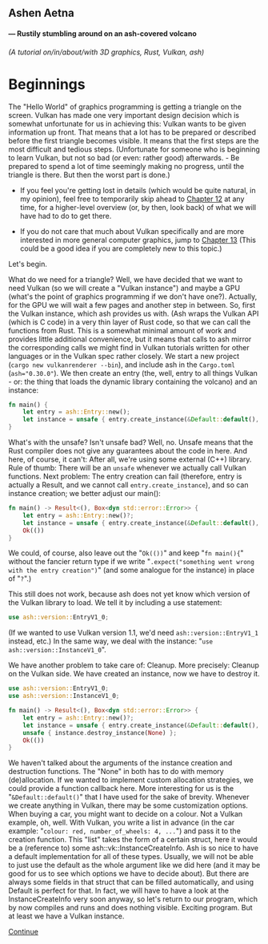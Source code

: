 ## Ashen Aetna 
#### — Rustily stumbling around on an ash-covered volcano 
###### (A tutorial on/in/about/with 3D graphics, Rust, Vulkan, ash)

# Beginnings

The "Hello World" of graphics programming is getting a triangle on the screen. 
Vulkan has made one very important design decision which is somewhat unfortunate for us in achieving this: Vulkan wants to be given information up
front. That means that a lot has to be prepared or described before the first triangle becomes visible. It means that the first steps are the most
difficult and tedious steps. (Unfortunate for someone who is beginning to learn Vulkan, but not so bad (or even: rather good) afterwards. - Be
prepared to spend a lot of time seemingly making no progress, until the triangle is there. But then the worst part is done.)

- If you feel you're getting lost in details (which would be quite natural, in my opinion), feel free to temporarily skip ahead to [Chapter 12](012_Looking_back.md) at any time, 
for a higher-level overview (or, by then, look back) of what we will have had to do to get there.

- If you do not care that much about Vulkan specifically and are more interested in more general computer graphics, jump to [Chapter 13](013_Coordinates.md)
 (This could be a good idea if you are completely new to this topic.)

Let's begin.

What do we need for a triangle? Well, we have decided that we want to need Vulkan (so we will create a "Vulkan instance") and maybe a GPU (what's the
point of graphics programming if we don't have one?). Actually, for the GPU we will wait a few pages and another step in between. 
So, first the Vulkan instance, which ash provides us with. (Ash wraps the Vulkan API (which is C code) in a very thin layer of Rust code, so that we 
can call the functions from Rust. This is a somewhat minimal amount of work and provides little additional convenience, but it means that calls to ash 
mirror the corresponding calls we might find in Vulkan tutorials written for other languages or in the Vulkan spec rather closely. 
We start a new project (`cargo new vulkanrenderer --bin`), and include ash in the `Cargo.toml` (`ash="0.30.0"`). We then create an entry (the, well, entry
to all things Vulkan - or: the thing that loads the dynamic library containing the volcano) and an instance: 
```rust
fn main() {
    let entry = ash::Entry::new();
    let instance = unsafe { entry.create_instance(&Default::default(), None) };
}
```
What's with the unsafe? Isn't unsafe bad? Well, no. Unsafe means that the Rust compiler does not give any guarantees about the code in here. And here,
of course, it can't: After all, we're using some external (C++) library.  Rule of thumb: There will be an `unsafe` whenever we actually call Vulkan
functions. Next problem: The entry creation can fail (therefore, entry is actually a Result, and we cannot call `entry.create_instance`), and so can
instance creation; we better adjust our main(): 

```rust
fn main() -> Result<(), Box<dyn std::error::Error>> {
    let entry = ash::Entry::new()?;
    let instance = unsafe { entry.create_instance(&Default::default(), None)? };
    Ok(())
}
```

We could, of course, also leave out the "`Ok(())`" and keep "`fn main(){`" without the fancier return type if we write "`.expect("something went wrong
with the entry creation")`" (and some analogue for the instance) in place of "`?`".)

This still does not work, because ash does not yet know which version of the Vulkan library to load. We tell it by including a use statement:
```rust
use ash::version::EntryV1_0;
```
(If we wanted to use Vulkan version 1.1, we'd need ``ash::version::EntryV1_1`` instead, etc.) 
In the same way, we deal with the instance: "`use ash::version::InstanceV1_0`".

We have another problem to take care of: Cleanup. More precisely: Cleanup on the Vulkan side. We have created an instance, now we have to destroy it. 

```rust
use ash::version::EntryV1_0;
use ash::version::InstanceV1_0;

fn main() -> Result<(), Box<dyn std::error::Error>> {
    let entry = ash::Entry::new()?;
    let instance = unsafe { entry.create_instance(&Default::default(), None)? };
    unsafe { instance.destroy_instance(None) };
    Ok(())
}
```

We haven't talked about the arguments of the instance creation and destruction functions. The "None" in both has to do with memory (de)allocation. If
we wanted to implement custom allocation strategies, we could provide a function callback here.
More interesting for us is the "`&Default::default()`" that I have used for the sake of brevity. Whenever we create anything in Vulkan, there may be
some customization options. When buying a car, you might want to decide on a colour. Not a Vulkan example, oh, well. With Vulkan, you write a list in
advance (in the car example: "`colour: red, number_of_wheels: 4, ...`") and pass it to the creation function. This "list" takes the form of a certain
struct, here it would be a (reference to) some ash::vk::InstanceCreateInfo. Ash is so nice to have a default implementation for all of these types.
Usually, we will not be able to just use the default as the whole argument like we did here (and it may be good for us to see which options we have to
decide about). But there are always some fields in that struct that can be filled automatically, and using Default is perfect for that. In fact, we
will have to have a look at the InstanceCreateInfo very soon anyway, so let's return to our program, which by now compiles and runs and does nothing
visible. Exciting program. But at least we have a Vulkan instance. 

[Continue](003_Validation_layers.md)
